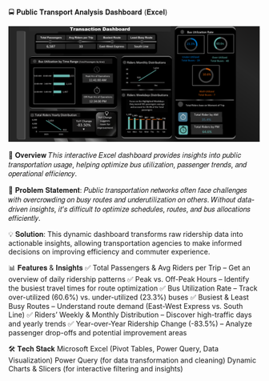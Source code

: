 🚍 𝐏𝐮𝐛𝐥𝐢𝐜 𝐓𝐫𝐚𝐧𝐬𝐩𝐨𝐫𝐭 𝐀𝐧𝐚𝐥𝐲𝐬𝐢𝐬 𝐃𝐚𝐬𝐡𝐛𝐨𝐚𝐫𝐝 (𝐄𝐱𝐜𝐞𝐥)

<img src="https://raw.githubusercontent.com/Ansu0612/Transpotation_Excel_Dashboard/main/Screenshot%202025-02-11%20204756.png" alt="Dashboard Preview" width="800">


📌 𝐎𝐯𝐞𝐫𝐯𝐢𝐞𝐰
𝑇ℎ𝑖𝑠 𝑖𝑛𝑡𝑒𝑟𝑎𝑐𝑡𝑖𝑣𝑒 𝐸𝑥𝑐𝑒𝑙 𝑑𝑎𝑠ℎ𝑏𝑜𝑎𝑟𝑑 𝑝𝑟𝑜𝑣𝑖𝑑𝑒𝑠 𝑖𝑛𝑠𝑖𝑔ℎ𝑡𝑠 𝑖𝑛𝑡𝑜 𝑝𝑢𝑏𝑙𝑖𝑐 𝑡𝑟𝑎𝑛𝑠𝑝𝑜𝑟𝑡𝑎𝑡𝑖𝑜𝑛 𝑢𝑠𝑎𝑔𝑒, ℎ𝑒𝑙𝑝𝑖𝑛𝑔 𝑜𝑝𝑡𝑖𝑚𝑖𝑧𝑒 𝑏𝑢𝑠 𝑢𝑡𝑖𝑙𝑖𝑧𝑎𝑡𝑖𝑜𝑛, 𝑝𝑎𝑠𝑠𝑒𝑛𝑔𝑒𝑟 𝑡𝑟𝑒𝑛𝑑𝑠, 𝑎𝑛𝑑 𝑜𝑝𝑒𝑟𝑎𝑡𝑖𝑜𝑛𝑎𝑙 𝑒𝑓𝑓𝑖𝑐𝑖𝑒𝑛𝑐𝑦.


🚀 𝐏𝐫𝐨𝐛𝐥𝐞𝐦 𝐒𝐭𝐚𝐭𝐞𝐦𝐞𝐧𝐭:
𝑃𝑢𝑏𝑙𝑖𝑐 𝑡𝑟𝑎𝑛𝑠𝑝𝑜𝑟𝑡𝑎𝑡𝑖𝑜𝑛 𝑛𝑒𝑡𝑤𝑜𝑟𝑘𝑠 𝑜𝑓𝑡𝑒𝑛 𝑓𝑎𝑐𝑒 𝑐ℎ𝑎𝑙𝑙𝑒𝑛𝑔𝑒𝑠 𝑤𝑖𝑡ℎ 𝑜𝑣𝑒𝑟𝑐𝑟𝑜𝑤𝑑𝑖𝑛𝑔 𝑜𝑛 𝑏𝑢𝑠𝑦 𝑟𝑜𝑢𝑡𝑒𝑠 𝑎𝑛𝑑 𝑢𝑛𝑑𝑒𝑟𝑢𝑡𝑖𝑙𝑖𝑧𝑎𝑡𝑖𝑜𝑛 𝑜𝑛 𝑜𝑡ℎ𝑒𝑟𝑠. 𝑊𝑖𝑡ℎ𝑜𝑢𝑡 𝑑𝑎𝑡𝑎-𝑑𝑟𝑖𝑣𝑒𝑛 𝑖𝑛𝑠𝑖𝑔ℎ𝑡𝑠, 𝑖𝑡’𝑠 𝑑𝑖𝑓𝑓𝑖𝑐𝑢𝑙𝑡 𝑡𝑜 𝑜𝑝𝑡𝑖𝑚𝑖𝑧𝑒 𝑠𝑐ℎ𝑒𝑑𝑢𝑙𝑒𝑠, 𝑟𝑜𝑢𝑡𝑒𝑠, 𝑎𝑛𝑑 𝑏𝑢𝑠 𝑎𝑙𝑙𝑜𝑐𝑎𝑡𝑖𝑜𝑛𝑠 𝑒𝑓𝑓𝑖𝑐𝑖𝑒𝑛𝑡𝑙𝑦.


💡 𝐒𝐨𝐥𝐮𝐭𝐢𝐨𝐧:
This dynamic dashboard transforms raw ridership data into actionable insights, allowing transportation agencies to make informed decisions on improving efficiency and commuter experience.


📊 𝐅𝐞𝐚𝐭𝐮𝐫𝐞𝐬 & 𝐈𝐧𝐬𝐢𝐠𝐡𝐭𝐬
✅ Total Passengers & Avg Riders per Trip – Get an overview of daily ridership patterns
✅ Peak vs. Off-Peak Hours – Identify the busiest travel times for route optimization
✅ Bus Utilization Rate – Track over-utilized (60.6%) vs. under-utilized (23.3%) buses
✅ Busiest & Least Busy Routes – Understand route demand (East-West Express vs. South Line)
✅ Riders’ Weekly & Monthly Distribution – Discover high-traffic days and yearly trends
✅ Year-over-Year Ridership Change (-83.5%) – Analyze passenger drop-offs and potential improvement areas


🛠 𝐓𝐞𝐜𝐡 𝐒𝐭𝐚𝐜𝐤
Microsoft Excel (Pivot Tables, Power Query, Data Visualization)
Power Query (for data transformation and cleaning)
Dynamic Charts & Slicers (for interactive filtering and insights)

